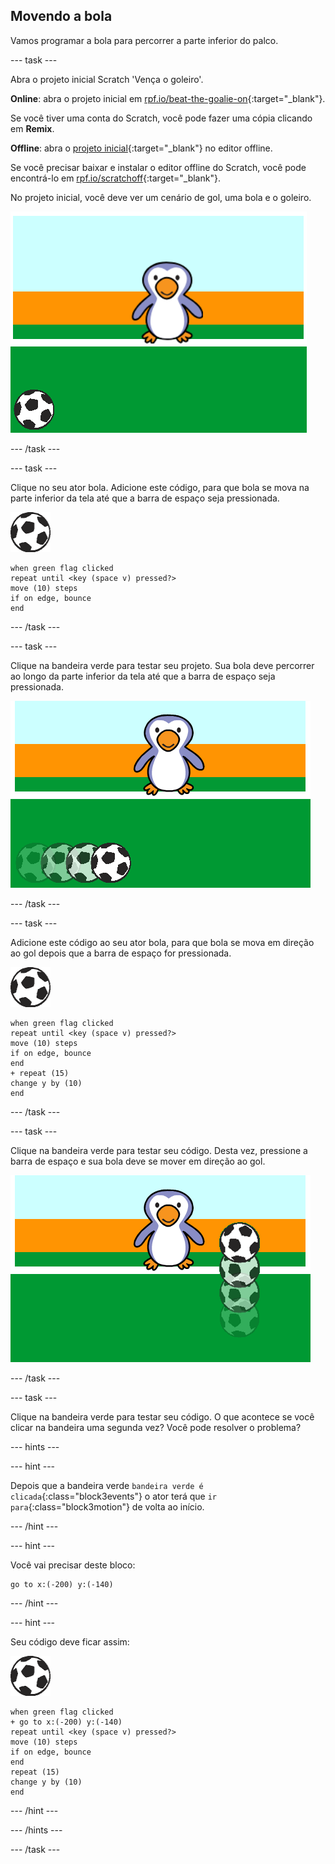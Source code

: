 ## Movendo a bola

Vamos programar a bola para percorrer a parte inferior do palco.

--- task ---

Abra o projeto inicial Scratch 'Vença o goleiro'.

**Online**: abra o projeto inicial em [rpf.io/beat-the-goalie-on](http://rpf.io/beat-the-goalie-on){:target="_blank"}.

Se você tiver uma conta do Scratch, você pode fazer uma cópia clicando em **Remix**.

**Offline**: abra o [projeto inicial](http://rpf.io/p/en/beat-the-goalie-go){:target="_blank"} no editor offline.

Se você precisar baixar e instalar o editor offline do Scratch, você pode encontrá-lo em [rpf.io/scratchoff](http://rpf.io/scratchoff){:target="_blank"}.

No projeto inicial, você deve ver um cenário de gol, uma bola e o goleiro.

![projetos iniciais](images/goalie-starter.png)

--- /task ---

--- task ---

Clique no seu ator bola. Adicione este código, para que bola se mova na parte inferior da tela até que a barra de espaço seja pressionada.

![ator bola](images/football-sprite.png)

```blocks3
when green flag clicked
repeat until <key (space v) pressed?>
move (10) steps
if on edge, bounce
end
```

--- /task ---

--- task ---

Clique na bandeira verde para testar seu projeto. Sua bola deve percorrer ao longo da parte inferior da tela até que a barra de espaço seja pressionada.

![captura de tela](images/goalie-football-move-test.png)

--- /task ---

--- task ---

Adicione este código ao seu ator bola, para que bola se mova em direção ao gol depois que a barra de espaço for pressionada.

![ator bola](images/football-sprite.png)

```blocks3
when green flag clicked
repeat until <key (space v) pressed?>
move (10) steps
if on edge, bounce
end
+ repeat (15)
change y by (10)
end
```

--- /task ---

--- task ---

Clique na bandeira verde para testar seu código. Desta vez, pressione a barra de espaço e sua bola deve se mover em direção ao gol.

![captura de tela](images/goalie-football-ypos-test.png)

--- /task ---

--- task ---

Clique na bandeira verde para testar seu código. O que acontece se você clicar na bandeira uma segunda vez? Você pode resolver o problema?

--- hints ---

--- hint ---

Depois que a bandeira verde `bandeira verde é clicada`{:class="block3events"} o ator terá que `ir para`{:class="block3motion"} de volta ao início.

--- /hint ---

--- hint ---

Você vai precisar deste bloco:

```blocks3
go to x:(-200) y:(-140)
```

--- /hint ---

--- hint ---

Seu código deve ficar assim:

![ator bola](images/football-sprite.png)

```blocks3
when green flag clicked
+ go to x:(-200) y:(-140)
repeat until <key (space v) pressed?>
move (10) steps
if on edge, bounce
end
repeat (15)
change y by (10)
end
```

--- /hint ---

--- /hints ---

--- /task ---

